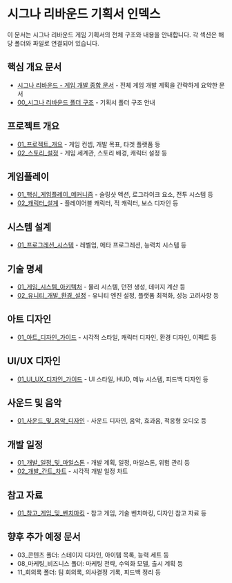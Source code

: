 # 시그나 리바운드 기획서 인덱스

이 문서는 시그나 리바운드 게임 기획서의 전체 구조와 내용을 안내합니다. 각 섹션은 해당 폴더와 파일로 연결되어 있습니다.

## 핵심 개요 문서
- [시그나 리바운드 - 게임 개발 종합 문서](시그나%20리바운드%20-%20게임%20개발%20종합%20문서.md) - 전체 게임 개발 계획을 간략하게 요약한 문서
- [00_시그나 리바운드 폴더 구조](00_시그나%20리바운드%20폴더%20구조.md) - 기획서 폴더 구조 안내

## 프로젝트 개요
- [01_프로젝트_개요](00_프로젝트_개요/01_프로젝트_개요.md) - 게임 컨셉, 개발 목표, 타겟 플랫폼 등
- [02_스토리_설정](00_프로젝트_개요/02_스토리_설정.md) - 게임 세계관, 스토리 배경, 캐릭터 설정 등

## 게임플레이
- [01_핵심_게임플레이_메커니즘](01_게임플레이/01_핵심_게임플레이_메커니즘.md) - 슬링샷 액션, 로그라이크 요소, 전투 시스템 등
- [02_캐릭터_설계](01_게임플레이/02_캐릭터_설계.md) - 플레이어블 캐릭터, 적 캐릭터, 보스 디자인 등

## 시스템 설계
- [01_프로그레션_시스템](02_시스템_설계/01_프로그레션_시스템.md) - 레벨업, 메타 프로그레션, 능력치 시스템 등

## 기술 명세
- [01_게임_시스템_아키텍처](04_기술_명세/01_게임_시스템_아키텍처.md) - 물리 시스템, 던전 생성, 데미지 계산 등
- [02_유니티_개발_환경_설정](04_기술_명세/02_유니티_개발_환경_설정.md) - 유니티 엔진 설정, 플랫폼 최적화, 성능 고려사항 등

## 아트 디자인
- [01_아트_디자인_가이드](05_아트_디자인/01_아트_디자인_가이드.md) - 시각적 스타일, 캐릭터 디자인, 환경 디자인, 이펙트 등

## UI/UX 디자인
- [01_UI_UX_디자인_가이드](06_UI_UX/01_UI_UX_디자인_가이드.md) - UI 스타일, HUD, 메뉴 시스템, 피드백 디자인 등

## 사운드 및 음악
- [01_사운드_및_음악_디자인](07_사운드_음악/01_사운드_및_음악_디자인.md) - 사운드 디자인, 음악, 효과음, 적응형 오디오 등

## 개발 일정
- [01_개발_일정_및_마일스톤](09_개발_일정/01_개발_일정_및_마일스톤.md) - 개발 계획, 일정, 마일스톤, 위험 관리 등
- [02_개발_간트_차트](09_개발_일정/02_개발_간트_차트.md) - 시각적 개발 일정 차트

## 참고 자료
- [01_참고_게임_및_벤치마킹](10_참고자료/01_참고_게임_및_벤치마킹.md) - 참고 게임, 기술 벤치마킹, 디자인 참고 자료 등

## 향후 추가 예정 문서
- 03_콘텐츠 폴더: 스테이지 디자인, 아이템 목록, 능력 세트 등
- 08_마케팅_비즈니스 폴더: 마케팅 전략, 수익화 모델, 출시 계획 등
- 11_회의록 폴더: 팀 회의록, 의사결정 기록, 피드백 정리 등